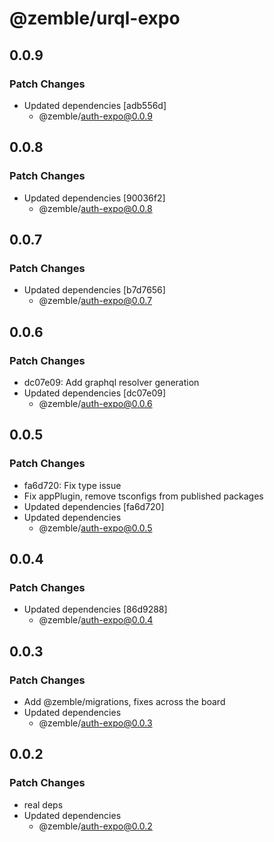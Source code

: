 # @zemble/urql-expo

## 0.0.9

### Patch Changes

- Updated dependencies [adb556d]
  - @zemble/auth-expo@0.0.9

## 0.0.8

### Patch Changes

- Updated dependencies [90036f2]
  - @zemble/auth-expo@0.0.8

## 0.0.7

### Patch Changes

- Updated dependencies [b7d7656]
  - @zemble/auth-expo@0.0.7

## 0.0.6

### Patch Changes

- dc07e09: Add graphql resolver generation
- Updated dependencies [dc07e09]
  - @zemble/auth-expo@0.0.6

## 0.0.5

### Patch Changes

- fa6d720: Fix type issue
- Fix appPlugin, remove tsconfigs from published packages
- Updated dependencies [fa6d720]
- Updated dependencies
  - @zemble/auth-expo@0.0.5

## 0.0.4

### Patch Changes

- Updated dependencies [86d9288]
  - @zemble/auth-expo@0.0.4

## 0.0.3

### Patch Changes

- Add @zemble/migrations, fixes across the board
- Updated dependencies
  - @zemble/auth-expo@0.0.3

## 0.0.2

### Patch Changes

- real deps
- Updated dependencies
  - @zemble/auth-expo@0.0.2
